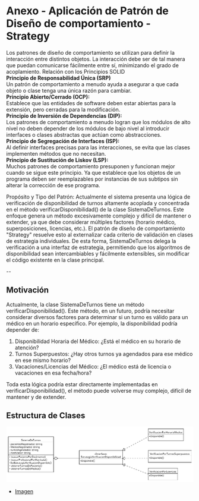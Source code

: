 # Anexo - Aplicación de Patrón de Diseño de comportamiento - Strategy

Los patrones de diseño de comportamiento se utilizan para definir la interacción entre distintos objetos. La interacción debe ser de tal manera que puedan comunicarse fácilmente entre sí, minimizando el grado de acoplamiento.
Relación con los Principios SOLID  
**Principio de Responsabilidad Única (SRP)**  
Un patrón de comportamiento a menudo ayuda a asegurar a que cada objeto o clase tenga una única razón para cambiar.  
**Principio Abierto/Cerrado (OCP):**  
Establece que las entidades de software deben estar abiertas para la extensión, pero cerradas para la modificación.  
**Principio de Inversión de Dependencias (DIP):**  
Los patrones de comportamiento a menudo logran que los módulos de alto nivel no deben depender de los módulos de bajo nivel al introducir interfaces o clases abstractas que actúan como abstracciones.  
**Principio de Segregación de Interfaces (ISP):**  
Al definir interfaces precisas para las interacciones, se evita que las clases implementen métodos que no necesitan.  
**Principio de Sustitución de Liskov (LSP):**  
Muchos patrones de comportamiento presuponen y funcionan mejor cuando se sigue este principio. Ya que establece que los objetos de un programa deben ser reemplazables por instancias de sus subtipos sin alterar la corrección de ese programa.

Propósito y Tipo del Patrón: Actualmente el sistema presenta una lógica de verificación de disponibilidad de turnos altamente acoplada y concentrada en el método verificarDisponibilidad() de la clase SistemaDeTurnos. Este enfoque genera un método excesivamente complejo y difícil de mantener o extender, ya que debe considerar múltiples factores (horario médico, superposiciones, licencias, etc.). El patrón de diseño de comportamiento "Strategy" resuelve esto al externalizar cada criterio de validación en clases de estrategia individuales. De esta forma, SistemaDeTurnos delega la verificación a una interfaz de estrategia, permitiendo que los algoritmos de disponibilidad sean intercambiables y fácilmente extensibles, sin modificar el código existente en la clase principal.

--

## Motivación

Actualmente, la clase SistemaDeTurnos tiene un método verificarDisponibilidad(). Este método, en un futuro, podría necesitar considerar diversos factores para determinar si un turno es válido para un médico en un horario específico. Por ejemplo, la disponibilidad podría depender de:

1. Disponibilidad Horaria del Médico: ¿Está el médico en su horario de atención?
2. Turnos Superpuestos: ¿Hay otros turnos ya agendados para ese médico en ese mismo horario?
3. Vacaciones/Licencias del Médico: ¿El médico está de licencia o vacaciones en esa fecha/hora?

Toda esta lógica podría estar directamente implementadas en verificarDisponibilidad(), el método puede volverse muy complejo, difícil de mantener y de extender.

## Estructura de Clases

![Patrón de Diseño estructural - Strategy](/img/Patrón%20de%20Diseño%20de%20comportamiento%20-%20Strategy.png)

- [Imagen](https://drive.google.com/file/d/1Zl7HdZupN08-SYv2DqiBWIdlHXxIUguo/view?usp=drive_link)
